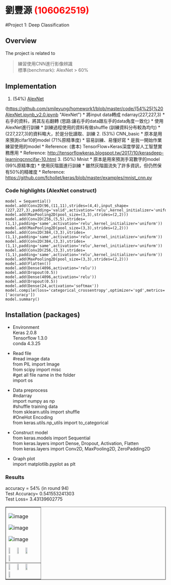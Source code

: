 # 劉豐源 <span style="color:red">(106062519)</span>

#Project 1: Deep Classification

## Overview
The project is related to 
> 練習使用CNN進行影像辨識   <br />
> 標準(benchmark): AlexNet > 60%

## Implementation
1. (54%) <a href="https://github.com/smileyung/homework1/blob/master/code/(54%25)%20AlexNet.ipynb_v2.0.ipynb/" title="AlexNet Search">AlexNet</a>


(https://github.com/smileyung/homework1/blob/master/code/(54%25)%20AlexNet.ipynb_v2.0.ipynb "AlexNet")
	* 將input data轉成 ndarray(227,227,3)
	* 右手的資料，將其左右翻轉 (思路:讓右手的data跟左手的data角度一致化)
	* 使用AlexNet進行訓練
	* 訓練過程使用的資料有做shuffle (訓練資料分布較為均勻)
	* (227,227,3)的資料略大，於是分批讀取、訓練
2. (53%) CNN_basic
	* 原本是用來預測cifar10的model (71%原精準度)
	* 容易訓練、易懂好寫
	* 是我一開始作業練習使用的model
	* Reference: (書本) TensorFlow+Keras深度學習人工智慧實務應用 
	* Reference: http://tensorflowkeras.blogspot.tw/2017/10/kerasdeep-learningcnncifar-10.html
3. (50%) Mnist
	* 原本是用來預測手寫數字的model (99%原精準度)
	* 使用灰階圖進行訓練
	* 雖然灰階圖流失了許多資訊，但仍然保有50%的精確度
	* Reference: https://github.com/fchollet/keras/blob/master/examples/mnist_cnn.py

### Code highlights (AlexNet construct)
```
model = Sequential()  
model.add(Conv2D(96,(11,11),strides=(4,4),input_shape=(227,227,3),padding='valid',activation='relu',kernel_initializer='uniform'))  
model.add(MaxPooling2D(pool_size=(3,3),strides=(2,2)))  
model.add(Conv2D(256,(5,5),strides=(1,1),padding='same',activation='relu',kernel_initializer='uniform'))  
model.add(MaxPooling2D(pool_size=(3,3),strides=(2,2)))  
model.add(Conv2D(384,(3,3),strides=(1,1),padding='same',activation='relu',kernel_initializer='uniform'))  
model.add(Conv2D(384,(3,3),strides=(1,1),padding='same',activation='relu',kernel_initializer='uniform'))  
model.add(Conv2D(256,(3,3),strides=(1,1),padding='same',activation='relu',kernel_initializer='uniform'))  
model.add(MaxPooling2D(pool_size=(3,3),strides=(2,2)))  
model.add(Flatten())  
model.add(Dense(4096,activation='relu'))  
model.add(Dropout(0.5))  
model.add(Dense(4096,activation='relu'))  
model.add(Dropout(0.5))  
model.add(Dense(24,activation='softmax'))
model.compile(loss='categorical_crossentropy',optimizer='sgd',metrics=['accuracy'])  
model.summary()
```

## Installation (packages)
* Environment   <br />
  Keras 2.0.8  <br />
  Tensorflow 1.3.0  <br />
  conda 4.3.25  <br />

* Read file  <br />
#read image data  <br />
from PIL import Image    <br />
from scipy import misc    <br />
#get all file name in the folder  <br />
import os    <br />

* Data preprocess  <br />
#ndarray  <br />
import numpy as np       <br />
#shuffle training data  <br />
from sklearn.utils import shuffle  <br />
#OneHot Encoding      <br />
from keras.utils.np_utils import to_categorical  <br />

* Construct model  <br />
from keras.models import Sequential    <br />
from keras.layers import Dense, Dropout, Activation, Flatten    <br />
from keras.layers import Conv2D, MaxPooling2D, ZeroPadding2D    <br />


* Graph plot <br />
import matplotlib.pyplot as plt  <br />


### Results

<table border=1>
<tr>
<td>
	
![image](https://github.com/smileyung/homework1/blob/master/results/img/AlexAcc.png)
	
![image](https://github.com/smileyung/homework1/blob/master/results/img/AlexLoss.png)

![image](https://github.com/smileyung/homework1/blob/master/results/img/AlexTestAcc.png)	
	
<img src="placeholder.jpg" width="24%"/>
<img src="placeholder.jpg"  width="24%"/>
<img src="placeholder.jpg" width="24%"/>
<img src="placeholder.jpg" width="24%"/>
</td>
</tr>

accuracy = 54% (in round 94) <br />
Test Accuracy= 0.541553241303 <br />
Test Loss= 3.43139602775

<tr>
<td>
<img src="placeholder.jpg" width="24%"/>
<img src="placeholder.jpg"  width="24%"/>
<img src="placeholder.jpg" width="24%"/>
<img src="placeholder.jpg" width="24%"/>
</td>
</tr>

</table>


